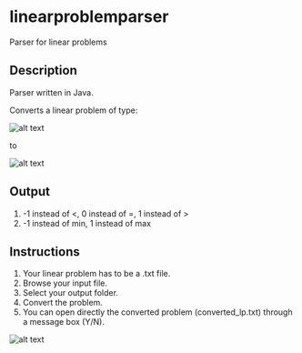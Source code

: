# linearproblemparser
Parser for linear problems

## Description

Parser written in Java.

Converts a linear problem of type:

![alt text](https://i.imgur.com/4U25htI.png)

to

![alt text](https://i.imgur.com/zWpim5R.png)

## Output 

1) -1 instead of <, 0 instead of =, 1 instead of >
2) -1 instead of min, 1 instead of max

## Instructions

1. Your linear problem has to be a .txt file.
2. Browse your input file.
3. Select your output folder.
4. Convert the problem.
5. You can open directly the converted problem (converted_lp.txt) through a message box (Y/N).


![alt text](https://i.imgur.com/cmkxqrD.png)
